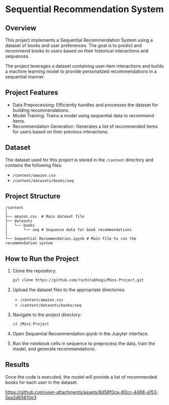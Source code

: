 
# Sequential Recommendation System

## Overview
This project implements a Sequential Recommendation System using a dataset of books and user preferences. The goal is to predict and recommend books to users based on their historical interactions and sequences.

The project leverages a dataset containing user-item interactions and builds a machine learning model to provide personalized recommendations in a sequential manner.

## Project Features
- Data Preprocessing: Efficiently handles and processes the dataset for building recommendations.
- Model Training: Trains a model using sequential data to recommend items.
- Recommendation Generation: Generates a list of recommended items for users based on their previous interactions.

## Dataset
The dataset used for this project is stored in the `/content` directory and contains the following files:
- `/content/amazon.csv`  
- `/content/datasets/books/seq`

## Project Structure
```
/content
│
├── amazon.csv  # Main dataset file
├── datasets
│   └── books
│       └── seq # Sequence data for book recommendations
│
└── Sequential Recommendation.ipynb # Main file to run the recommendation system
```

## How to Run the Project

1. Clone the repository:
   ```bash
   git clone https://github.com/ruchitabhogi/Mini-Project.git
   ```

2. Upload the dataset files to the appropriate directories:
   - `/content/amazon.csv`
   - `/content/datasets/books/seq`

3. Navigate to the project directory:
   ```bash
   cd /Mini-Project
   ```

4. Open Sequential Recommendation.ipynb in the Jupyter interface.

5. Run the notebook cells in sequence to preprocess the data, train the model, and generate recommendations.

## Results
Once the code is executed, the model will provide a list of recommended books for each user in the dataset.


https://github.com/user-attachments/assets/8d58f0ca-80cc-4488-a153-5ea2d65810e3
